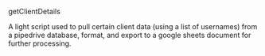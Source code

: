 getClientDetails 

A light script used to pull certain client data (using a list of usernames) from a pipedrive database, format, and export to a google sheets document for further processing. 
